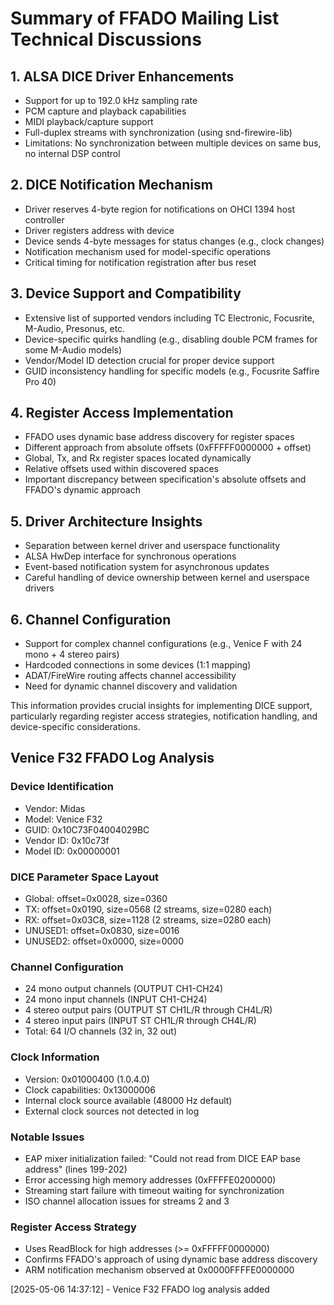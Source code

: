 # Summary of FFADO Mailing List Technical Discussions

## 1. ALSA DICE Driver Enhancements
- Support for up to 192.0 kHz sampling rate
- PCM capture and playback capabilities
- MIDI playback/capture support
- Full-duplex streams with synchronization (using snd-firewire-lib)
- Limitations: No synchronization between multiple devices on same bus, no internal DSP control

## 2. DICE Notification Mechanism
- Driver reserves 4-byte region for notifications on OHCI 1394 host controller
- Driver registers address with device
- Device sends 4-byte messages for status changes (e.g., clock changes)
- Notification mechanism used for model-specific operations
- Critical timing for notification registration after bus reset

## 3. Device Support and Compatibility
- Extensive list of supported vendors including TC Electronic, Focusrite, M-Audio, Presonus, etc.
- Device-specific quirks handling (e.g., disabling double PCM frames for some M-Audio models)
- Vendor/Model ID detection crucial for proper device support
- GUID inconsistency handling for specific models (e.g., Focusrite Saffire Pro 40)

## 4. Register Access Implementation
- FFADO uses dynamic base address discovery for register spaces
- Different approach from absolute offsets (0xFFFFF0000000 + offset)
- Global, Tx, and Rx register spaces located dynamically
- Relative offsets used within discovered spaces
- Important discrepancy between specification's absolute offsets and FFADO's dynamic approach

## 5. Driver Architecture Insights
- Separation between kernel driver and userspace functionality
- ALSA HwDep interface for synchronous operations
- Event-based notification system for asynchronous updates
- Careful handling of device ownership between kernel and userspace drivers

## 6. Channel Configuration
- Support for complex channel configurations (e.g., Venice F with 24 mono + 4 stereo pairs)
- Hardcoded connections in some devices (1:1 mapping)
- ADAT/FireWire routing affects channel accessibility
- Need for dynamic channel discovery and validation

This information provides crucial insights for implementing DICE support, particularly regarding register access strategies, notification handling, and device-specific considerations.

## Venice F32 FFADO Log Analysis

### Device Identification
- Vendor: Midas
- Model: Venice F32
- GUID: 0x10C73F04004029BC
- Vendor ID: 0x10c73f
- Model ID: 0x00000001

### DICE Parameter Space Layout
- Global: offset=0x0028, size=0360
- TX: offset=0x0190, size=0568 (2 streams, size=0280 each)
- RX: offset=0x03C8, size=1128 (2 streams, size=0280 each)
- UNUSED1: offset=0x0830, size=0016
- UNUSED2: offset=0x0000, size=0000

### Channel Configuration
- 24 mono output channels (OUTPUT CH1-CH24)
- 24 mono input channels (INPUT CH1-CH24)
- 4 stereo output pairs (OUTPUT ST CH1L/R through CH4L/R)
- 4 stereo input pairs (INPUT ST CH1L/R through CH4L/R)
- Total: 64 I/O channels (32 in, 32 out)

### Clock Information
- Version: 0x01000400 (1.0.4.0)
- Clock capabilities: 0x13000006
- Internal clock source available (48000 Hz default)
- External clock sources not detected in log

### Notable Issues
- EAP mixer initialization failed: "Could not read from DICE EAP base address" (lines 199-202)
- Error accessing high memory addresses (0xFFFFE0200000)
- Streaming start failure with timeout waiting for synchronization
- ISO channel allocation issues for streams 2 and 3

### Register Access Strategy
- Uses ReadBlock for high addresses (>= 0xFFFFF0000000)
- Confirms FFADO's approach of using dynamic base address discovery
- ARM notification mechanism observed at 0x0000FFFFE0000000

[2025-05-06 14:37:12] - Venice F32 FFADO log analysis added
